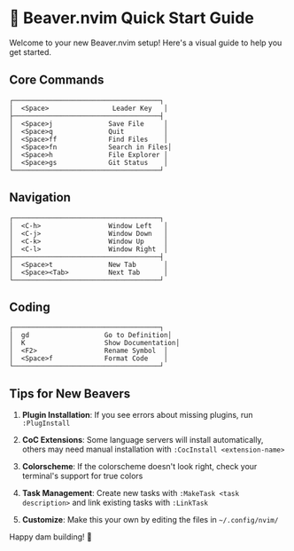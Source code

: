 # 🦫 Beaver.nvim Quick Start Guide

Welcome to your new Beaver.nvim setup! Here's a visual guide to help you get started.

## Core Commands

```
┌─────────────────────────────────────┐
│  <Space>                Leader Key   │
├─────────────────────────────────────┤
│  <Space>j              Save File     │
│  <Space>q              Quit          │
│  <Space>ff             Find Files    │
│  <Space>fn             Search in Files│
│  <Space>h              File Explorer │
│  <Space>gs             Git Status    │
└─────────────────────────────────────┘
```

## Navigation

```
┌─────────────────────────────────────┐
│  <C-h>                 Window Left   │
│  <C-j>                 Window Down   │
│  <C-k>                 Window Up     │
│  <C-l>                 Window Right  │
├─────────────────────────────────────┤
│  <Space>t              New Tab       │
│  <Space><Tab>          Next Tab      │
└─────────────────────────────────────┘
```

## Coding

```
┌─────────────────────────────────────┐
│  gd                   Go to Definition│
│  K                    Show Documentation│
│  <F2>                 Rename Symbol  │
│  <Space>f             Format Code    │
└─────────────────────────────────────┘
```

## Tips for New Beavers

1. **Plugin Installation**: If you see errors about missing plugins, run `:PlugInstall`

2. **CoC Extensions**: Some language servers will install automatically, others may need manual installation with `:CocInstall <extension-name>`

3. **Colorscheme**: If the colorscheme doesn't look right, check your terminal's support for true colors

4. **Task Management**: Create new tasks with `:MakeTask <task description>` and link existing tasks with `:LinkTask`

5. **Customize**: Make this your own by editing the files in `~/.config/nvim/`

Happy dam building! 🦫
